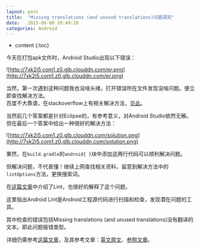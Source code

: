 ```yaml
---
layout: post
title:  "Missing translations (and unused translations)问题深究"
date:   2015-06-08 20:49:28
categories: Android
---
```


* content
{:toc}

今天在打包apk文件时，Android Studio出现以下错误：

![http://7xk2i5.com1.z0.glb.clouddn.com/er.png](http://7xk2i5.com1.z0.glb.clouddn.com/er.png)

当然，第一次遇到这种问题我也没啥头绪，打开错误所在文件发现没啥问题。便立即查找解决方法。  
百度不大靠谱，在stackoverflow上有相关解决方法，[见此](http://stackoverflow.com/questions/21118725/error-app-name-is-not-translated-in-af)。

当然前几个答案都是针对Eclipse的，有参考意义，对Android Studio依然无解。  
但在最后一个答案中给出一种很好的解决方法：

![http://7xk2i5.com1.z0.glb.clouddn.com/solution.png](http://7xk2i5.com1.z0.glb.clouddn.com/solution.png)

果然，在`build.gradle`的`android{ }`块中添加这两行代码可以顺利解决问题。

但解决问题，不代表懂！继续上网查找相关资料，留意到解决方法中的`lintOptions`方法，更换搜索词。

在[这篇文章](http://blog.csdn.net/hudashi/article/details/8333349)中介绍了Lint，也很好的解释了这个问题。

这里指出Android Lint是Android工程源代码进行扫描和检查，发现潜在问题的工具。  

其中检查的错误包括Missing translations (and unused translations)没有翻译的文本。即此问题报错类型。

详细仍需参考[这篇文章](http://blog.csdn.net/hudashi/article/details/8333349)，及其参考文章：[英文原文](http://tools.android.com/tips/lint)、[参照文章](http://blog.csdn.net/thl789/article/details/8037473)。

